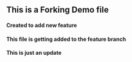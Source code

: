 ## This is a Forking Demo file
#### Created to add new feature
#### This file is getting added to the feature branch
#### This is just an update
